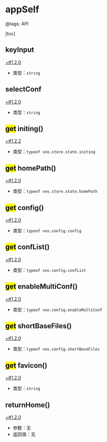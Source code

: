# appSelf

@tags: API

[toc]

## keyInput

[+#1.2.0](/snippets/version-when-last-update.md)

- 类型：`string`

## selectConf

[+#1.2.0](/snippets/version-when-last-update.md)

- 类型：`string`

## <mark>get</mark> initing()

[+#1.2.2](/snippets/version-when-last-update.md)

- 类型：`typeof vno.store.state.initing`

## <mark>get</mark> homePath()

[+#1.2.0](/snippets/version-when-last-update.md)

- 类型：`typeof vno.store.state.homePath`

## <mark>get</mark> config()

[+#1.2.0](/snippets/version-when-last-update.md)

- 类型：`typeof vno.config.config`

## <mark>get</mark> confList()

[+#1.2.0](/snippets/version-when-last-update.md)

- 类型：`typeof vno.config.confList`

## <mark>get</mark> enableMultiConf()

[+#1.2.0](/snippets/version-when-last-update.md)

- 类型：`typeof vno.config.enableMultiConf`

## <mark>get</mark> shortBaseFiles()

[+#1.2.0](/snippets/version-when-last-update.md)

- 类型：`typeof vno.config.shortBaseFiles`

## <mark>get</mark> favicon()

[+#1.2.0](/snippets/version-when-last-update.md)

- 类型：`string`

## returnHome()

[+#1.2.0](/snippets/version-when-last-update.md)

- 参数：无
- 返回值：无
